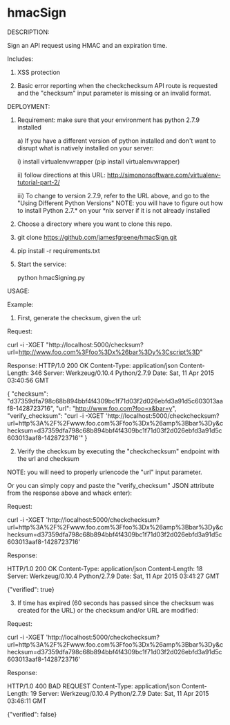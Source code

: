 # hmacSign

DESCRIPTION:

Sign an API request using HMAC and an expiration time.

Includes: 

  1) XSS protection 

  2) Basic error reporting when the checkchecksum API route is requested and the "checksum" input parameter is missing or an 
     invalid format. 


DEPLOYMENT:

1) Requirement: make sure that your environment has python 2.7.9 installed

   a) If you have a different version of python installed and don't want to disrupt what is natively installed on your 
      server:

      i)   install virtualenvwrapper (pip install virtualenvwrapper)
      
      ii)  follow directions at this URL: http://simononsoftware.com/virtualenv-tutorial-part-2/
      
      iii) To change to version 2.7.9, refer to the URL above, and go to the "Using Different Python Versions"
           NOTE: you will have to figure out how to install Python 2.7.* on your *nix server if it is not already installed  

2) Choose a directory where you want to clone this repo.

3) git clone https://github.com/jamesfgreene/hmacSign.git

4) pip install -r requirements.txt 

5) Start the service:
     
   python hmacSigning.py

USAGE:

Example: 

1) First, generate the checksum, given the url:

Request:

  curl -i -XGET "http://localhost:5000/checksum?url=http://www.foo.com%3Ffoo%3Dx%26bar%3Dy%3Cscript%3D"                                                                   

Response:
  HTTP/1.0 200 OK
  Content-Type: application/json
  Content-Length: 346
  Server: Werkzeug/0.10.4 Python/2.7.9
  Date: Sat, 11 Apr 2015 03:40:56 GMT

  {
	"checksum": "d37359dfa798c68b894bbf4f4309bc1f71d03f2d026ebfd3a91d5c603013aaf8-1428723716",
	"url": "http://www.foo.com?foo=x&bar=y", 
	"verify_checksum": "curl -i -XGET 'http://localhost:5000/checkchecksum?url=http%3A%2F%2Fwww.foo.com%3Ffoo%3Dx%26amp%3Bbar%3Dy&checksum=d37359dfa798c68b894bbf4f4309bc1f71d03f2d026ebfd3a91d5c603013aaf8-1428723716'"
  }

2) Verify the checksum by executing the "checkchecksum" endpoint with the url and checksum

NOTE: you will need to properly urlencode the "url" input parameter.

Or you can simply copy and paste the "verify_checksum" JSON attribute from the response above and whack enter):

Request: 

  curl -i -XGET 'http://localhost:5000/checkchecksum?url=http%3A%2F%2Fwww.foo.com%3Ffoo%3Dx%26amp%3Bbar%3Dy&checksum=d37359dfa798c68b894bbf4f4309bc1f71d03f2d026ebfd3a91d5c603013aaf8-1428723716'

Response: 

  HTTP/1.0 200 OK
  Content-Type: application/json
  Content-Length: 18
  Server: Werkzeug/0.10.4 Python/2.7.9
  Date: Sat, 11 Apr 2015 03:41:27 GMT

  {"verified": true}



3) If time has expired (60 seconds has passed since the checksum was created for the URL) or the checksum and/or URL are modified:

Request: 

  curl -i -XGET 'http://localhost:5000/checkchecksum?url=http%3A%2F%2Fwww.foo.com%3Ffoo%3Dx%26amp%3Bbar%3Dy&checksum=d37359dfa798c68b894bbf4f4309bc1f71d03f2d026ebfd3a91d5c603013aaf8-1428723716'

Response:

  HTTP/1.0 400 BAD REQUEST
  Content-Type: application/json
  Content-Length: 19
  Server: Werkzeug/0.10.4 Python/2.7.9
  Date: Sat, 11 Apr 2015 03:46:11 GMT

  {"verified": false}
